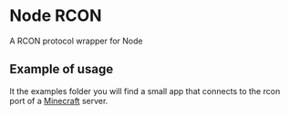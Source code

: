 # Node RCON #
A RCON protocol wrapper for Node

## Example of usage ##
It the examples folder you will find a small app that connects to the rcon port of a [Minecraft](http://www.minecraft.net) server.

